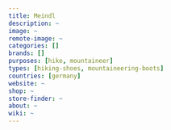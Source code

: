 ```yaml
---
title: Meindl
description: ~
image: ~
remote-image: ~
categories: []
brands: []
purposes: [hike, mountaineer]
types: [hiking-shoes, mountaineering-boots]
countries: [germany]
website: ~
shop: ~
store-finder: ~
about: ~
wiki: ~
---
```

